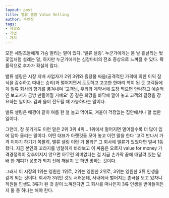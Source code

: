 ```yaml
---
layout: post
title: 벨류 셀링 Value Selling
author: 주인장
tags:
- 세일즈
- 기법
- 가치
---
```


모든 세일즈들에게 가슴 떨리는 말이 있다. ‘밸류 셀링'. 
누군가에게는 봄 날 흩날리는 벚꽃잎처럼 설레는 말, 
하지만 누군가에게는 심장마비의 전조 증상으로 느껴질 수 있다. 
확률적으로 후자가 확실히 많다.

밸류 셀링은 시장 지배 사업자가 2위 3위와 흙탕물 싸움(공격적인 
가격에 의한 이익 잠식을 감수하고 따내는 승리)과 멀어지면서 
도도하고 고고한 한마리 학이 된 듯 고객들에게 일류 회사의 
향기를 풍겨내며 '고객님, 우리와 계약서에 도장 찍으면 안락하고 
예술적인 보고서가 금방 만들어질 거예요' 꿈 같은 희망을 바닥에 깔아 
놓고 고객의 결정을 강요하는 일이다. 갑과 을이 전도될 때 가능하다는 말이다.

밸류 셀링은 배짱이 같이 여름 한 철 놀고 먹어도, 
겨울이 걱정없는 집안에서나 할 법한 일이다.

그런데, 참 웃기게도 이런 말은 2위 3위 4위... 
1위에서 멀어지면 멀어질수록 더 많이 입에 담아 올리는 말이다. 
어떤 대표가 아랫것들 모아 놓고 이런 말을 한다 
'고객 만나서 가격 이야기 하기가 쪽팔려, 밸류 셀링 이런 거 몰라?' 
그 회사에 밸류가 있었다면 벌써 1등했다. 
지금 본인의 꼬라지를 냉철하게 바라보고 이 싸움은 오로지 
value for money 가격경쟁력이 갖추어지지 않으면 아무런 의미없다는 
걸 지금 손가락 끝에 매달려 있는 담배 한 개피가 꽁초가 되지 전에 깨닫지 못 하면 망하는 것이다.

그래서 이 시장의 1위는 영원한 1위로, 2위는 영원한 2위로, 
3위는 영원한 3류 인생을 걷게 되는 것이다. 회사가 3위인 것도 서러운데, 
사내에서 벌어지는 촌극을 보고 있자니 직원들 인생도 3류가 된 것 같이 
느껴진다면 그 회사를 떠나든지 3류 인생을 받아들이든지 둘 중 하나는 해야 한다.
